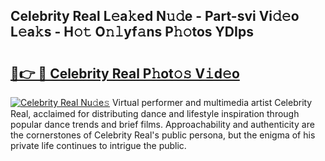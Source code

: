 ## Celebrity Real L𝚎a𝚔ed N𝚞𝚍e - Part-svi Vi𝚍𝚎o L𝚎a𝚔s - H𝚘𝚝 O𝚗𝚕yf𝚊ns P𝚑𝚘tos YDIps

# <h2><a href="http://kf27tf.oniu.top/?m=Celebrity+Real">🔗👉 🔴 Celebrity Real P𝚑ot𝚘𝚜 V𝚒d𝚎o</a></h2>

[![Celebrity Real Nu𝚍e𝚜](https://i.imgur.com/0qMVB7G.gif)](http://kf27tf.oniu.top/?m=Celebrity+Real)
Virtual performer and multimedia artist Celebrity Real, acclaimed for distributing dance and lifestyle inspiration through popular dance trends and brief films. Approachability and authenticity are the cornerstones of Celebrity Real's public persona, but the enigma of his private life continues to intrigue the public.  
